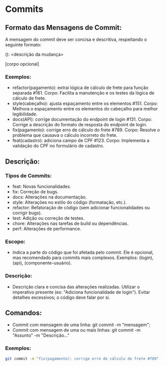 # Commits

## Formato das Mensagens de Commit:

A mensagem do commit deve ser concisa e descritiva, respeitando o seguinte formato:

<tipo>(<escopo opcional>): <descrição da mudança><issue>

[corpo opcional]

### Exemplos:
- refactor(pagamento): extrai lógica de cálculo de frete para função separada #161. Corpo: Facilita a manutenção e os testes da lógica de cálculo de frete.
- style(cabeçalho): ajusta espaçamento entre os elementos #151. Corpo: Melhora o espaçamento entre os elementos do cabeçalho para melhor legibilidade.
- docs(API): corrige documentação do endpoint de login #131. Corpo: Corrige a descrição do formato de resposta do endpoint de login.
- fix(pagamento): corrige erro de cálculo do frete #789. Corpo: Resolve o problema que causava o cálculo incorreto do frete.
- feat(cadastro): adiciona campo de CPF #123. Corpo: Implementa a validação do CPF no formulário de cadastro.

## Descrição:

### Tipos de Commits:
- feat: Novas funcionalidades.
- fix: Correção de bugs.
- docs: Alterações na documentação.
- style: Alterações no estilo do código (formatação, etc.).
- refactor: Refatoração de código (sem adicionar funcionalidades ou corrigir bugs).
- test: Adição ou correção de testes.
- chore: Alterações nas tarefas de build ou dependências.
- perf: Alterações de performance.

### Escopo: 
- Indica a parte do código que foi afetada pelo commit. Ele é opcional, mas recomendado para commits mais complexos. Exemplos: (login), (api), (componente-usuário).

### Descrição:
- Descrição clara e concisa das alterações realizadas. Utilizar o imperativo presente (ex: "Adiciona funcionalidade de login"). Evitar detalhes excessivos; o código deve falar por si.

## Comandos:
- Commit com mensagem de uma linha: git commit -m "mensagem";
- Commit com mensagem de uma ou mais linhas: git commit -m "Assunto" -m "Descrição..."

### Exemplos:

```sh
git commit -m "fix(pagamento): corrige erro de cálculo do frete #789" -m "Resolve o problema que causava o cálculo incorreto do frete."
```

